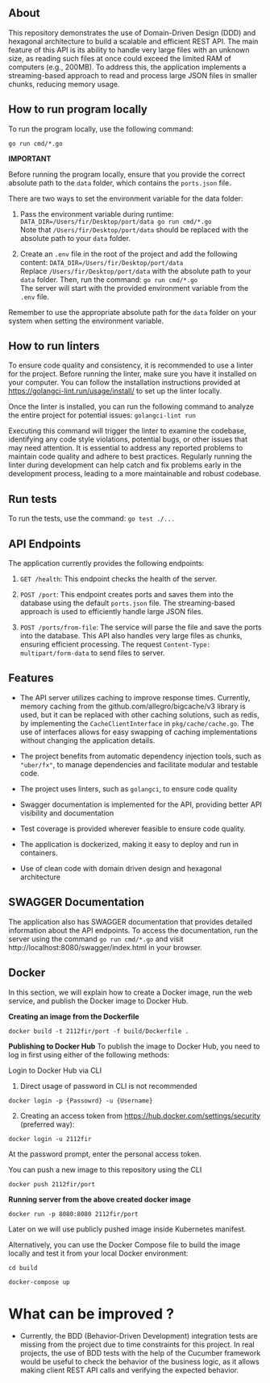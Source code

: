 ## About
This repository demonstrates the use of Domain-Driven Design (DDD) and hexagonal architecture to build a scalable and efficient REST API. 
The main feature of this API is its ability to handle very large files with an unknown size, as reading such files at once could exceed 
the limited RAM of computers (e.g., 200MB). To address this, the application implements a streaming-based approach to read and process 
large JSON files in smaller chunks, reducing memory usage.

## How to run program locally 
To run the program locally, use the following command:

````
go run cmd/*.go 
````

**IMPORTANT**

Before running the program locally, ensure that you provide the correct absolute path to the `data` folder, which contains the `ports.json` file.

There are two ways to set the environment variable for the data folder:

1. Pass the environment variable during runtime:
``DATA_DIR=/Users/fir/Desktop/port/data go run cmd/*.go``</br>Note that `/Users/fir/Desktop/port/data` should be replaced with the absolute path to your `data` folder.

2. Create an `.env` file in the root of the project and add the following content:
``DATA_DIR=/Users/fir/Desktop/port/data``</br> Replace `/Users/fir/Desktop/port/data` with the absolute path to your `data` folder. Then, run the command: ``go run cmd/*.go``
</br> The server will start with the provided environment variable from the `.env` file.

Remember to use the appropriate absolute path for the `data` folder on your system when setting the environment variable.


## How to run linters
To ensure code quality and consistency, it is recommended to use a linter for the project. 
Before running the linter, make sure you have it installed on your computer. 
You can follow the installation instructions provided at https://golangci-lint.run/usage/install/ to set up the linter locally.

Once the linter is installed, you can run the following command to analyze the entire project for potential issues:
``golangci-lint run``

Executing this command will trigger the linter to examine the codebase, identifying any code style violations, potential bugs, 
or other issues that may need attention. It is essential to address any reported problems to maintain code quality and adhere 
to best practices. Regularly running the linter during development can help catch and fix problems early in the development 
process, leading to a more maintainable and robust codebase.

## Run tests
To run the tests, use the command:
`go test ./...`

## API Endpoints
The application currently provides the following endpoints:
1. ``GET /health``: This endpoint checks the health of the server.

2. ``POST /port``: This endpoint creates ports and saves them into the database using the default `ports.json` file. 
The streaming-based approach is used to efficiently handle large JSON files.

3. ``POST /ports/from-file``: The service will parse the file and save the ports into the database. This API also handles very large files as chunks, ensuring efficient processing.
The request `Content-Type: multipart/form-data` to send files to server.

## Features
- The API server utilizes caching to improve response times. Currently, memory caching from the github.com/allegro/bigcache/v3 library is used, but it can be replaced with other caching solutions, such as redis, by implementing the `CacheClientInterface` in `pkg/cache/cache.go`. The use of interfaces allows for easy swapping of caching implementations without changing the application details.

- The project benefits from automatic dependency injection tools, such as `"uber/fx"`, to manage dependencies and facilitate modular and testable code.

- The project uses linters, such as `golangci`, to ensure code quality

- Swagger documentation is implemented for the API, providing better API visibility and documentation

- Test coverage is provided wherever feasible to ensure code quality.

- The application is dockerized, making it easy to deploy and run in containers.

- Use of clean code with domain driven design and hexagonal architecture

## SWAGGER Documentation
The application also has SWAGGER documentation that provides detailed information about the API endpoints. To access the documentation, run the server using the command `go run cmd/*.go` and visit http://localhost:8080/swagger/index.html in your browser.


## Docker

In this section, we will explain how to create a Docker image, run the web service, and publish the Docker image to Docker Hub.

**Creating an image from the Dockerfile**
````
docker build -t 2112fir/port -f build/Dockerfile .
````

**Publishing to Docker Hub**
To publish the image to Docker Hub, you need to log in first using either of the following methods:

Login to Docker Hub via CLI
1) Direct usage of password in CLI is not recommended 
````
docker login -p {Passowrd} -u {Username}
````

2) Creating an access token from https://hub.docker.com/settings/security (preferred way):
````
docker login -u 2112fir
````

At the password prompt, enter the personal access token.

You can push a new image to this repository using the CLI
````
docker push 2112fir/port
````

**Running server from the above created docker image**
````
docker run -p 8080:8080 2112fir/port
````

Later on we will use publicly pushed image inside Kubernetes manifest.

Alternatively, you can use the Docker Compose file to build the image locally and test it from your local Docker environment:
````
cd build

docker-compose up
````


# What can be improved ?
- Currently, the BDD (Behavior-Driven Development) integration tests are missing from the project due to time constraints for this project. In real projects, the use of BDD tests with the help of the Cucumber framework would be useful to check the behavior of the business logic, as it allows making client REST API calls and verifying the expected behavior.
